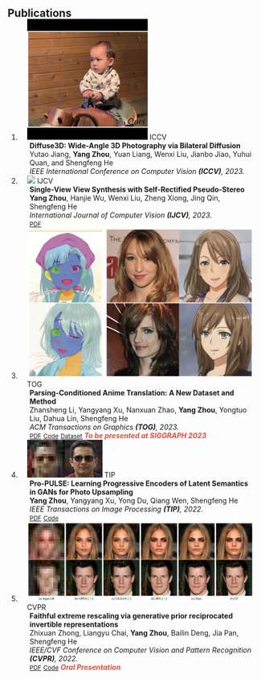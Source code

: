 <h2 id="publications" style="margin: 2px 0px -15px;">Publications</h2>

<div class="publications">
<ol class="bibliography">

<li>
<div class="pub-row">
  <div class="col-sm-3 abbr" style="position: relative;padding-right: 15px;padding-left: 15px;">
    <img src="assets/img/pub_img/iccv23_ldi.gif" class="teaser img-fluid z-depth-1">
    <abbr class="badge">ICCV</abbr>
  </div>
  <div class="col-sm-9" style="position: relative;padding-right: 15px;padding-left: 20px;">
    <div class="title"><strong>Diffuse3D: Wide-Angle 3D Photography via Bilateral Diffusion</strong></div>
    <div class="author">Yutao Jiang, <strong>Yang Zhou</strong>, Yuan Liang, Wenxi Liu, Jianbo Jiao, Yuhui Quan, and Shengfeng He</div>
    <div class="periodical"><em>IEEE International Conference on Computer Vision <strong>(ICCV)</strong>, 2023.</em></div>
  </div>
</div>
</li>

<li>
<div class="pub-row">
  <div class="col-sm-3 abbr" style="position: relative;padding-right: 15px;padding-left: 15px;">
    <img src="assets/img/pub_img/ijcv23_nvs.png" class="teaser img-fluid z-depth-1">
    <abbr class="badge">IJCV</abbr>
  </div>
  <div class="col-sm-9" style="position: relative;padding-right: 15px;padding-left: 20px;">
    <div class="title"><strong>Single-View View Synthesis with Self-Rectified Pseudo-Stereo</strong></div>
    <div class="author"><strong>Yang Zhou</strong>, Hanjie Wu, Wenxi Liu, Zheng Xiong, Jing Qin, Shengfeng He</div>
    <div class="periodical"><em>International Journal of Computer Vision <strong>(IJCV)</strong>, 2023.</em></div>
    <div class="links">
      <a href="https://link.springer.com/article/10.1007/s11263-023-01803-z" class="btn btn-sm z-depth-0" role="button" target="_blank" style="font-size:12px;">PDF</a>
    </div>
  </div>
</div>
</li>

<li>
<div class="pub-row">
  <div class="col-sm-3 abbr" style="position: relative;padding-right: 15px;padding-left: 15px;">
    <img src="assets/img/pub_img/tog23_parsing.png" class="teaser img-fluid z-depth-1">
    <abbr class="badge">TOG</abbr>
  </div>
  <div class="col-sm-9" style="position: relative;padding-right: 15px;padding-left: 20px;">
    <div class="title"><strong>Parsing-Conditioned Anime Translation: A New Dataset and Method</strong></div>
    <div class="author">Zhansheng Li, Yangyang Xu, Nanxuan Zhao, <strong>Yang Zhou</strong>, Yongtuo Liu, Dahua Lin, Shengfeng He</div>
    <div class="periodical"><em>ACM Transactions on Graphics <strong>(TOG)</strong>, 2023.</em></div>
    <div class="links">
      <a href="https://dl.acm.org/doi/full/10.1145/3585002" class="btn btn-sm z-depth-0" role="button" target="_blank" style="font-size:12px;">PDF</a>
      <a href="https://dl.acm.org/doi/full/10.1145/3585002" class="btn btn-sm z-depth-0" role="button" target="_blank" style="font-size:12px;">Code</a>
      <a href="https://drive.google.com/file/d/13C7Jphi8dYkY_0HoqIZeXAIkppyKlzmQ/view?usp=share_link" class="btn btn-sm z-depth-0" role="button" target="_blank" style="font-size:12px;">Dataset</a>
      <strong><i style="color:#e74d3c">To be presented at SIGGRAPH 2023</i></strong>
    </div>
  </div>
</div>
</li>

<li>
<div class="pub-row">
  <div class="col-sm-3 abbr" style="position: relative;padding-right: 15px;padding-left: 15px;">
    <img src="assets/img/pub_img/tip22_sr.png" class="teaser img-fluid z-depth-1">
    <abbr class="badge">TIP</abbr>
  </div>
  <div class="col-sm-9" style="position: relative;padding-right: 15px;padding-left: 20px;">
    <div class="title"><strong>Pro-PULSE: Learning Progressive Encoders of Latent Semantics in GANs for Photo Upsampling</strong></div>
    <div class="author"><strong>Yang Zhou</strong>, Yangyang Xu, Yong Du, Qiang Wen, Shengfeng He</div>
    <div class="periodical"><em>IEEE Transactions on Image Processing <strong>(TIP)</strong>, 2022.</em></div>
    <div class="links">
      <a href="https://ieeexplore.ieee.org/abstract/document/9678071" class="btn btn-sm z-depth-0" role="button" target="_blank" style="font-size:12px;">PDF</a>
      <a href="https://github.com/youngAt19/Pro-PULSE" class="btn btn-sm z-depth-0" role="button" target="_blank" style="font-size:12px;">Code</a>
    </div>
  </div>
</div>
</li>

<li>
<div class="pub-row">
  <div class="col-sm-3 abbr" style="position: relative;padding-right: 15px;padding-left: 15px;">
    <img src="assets/img/pub_img/cvpr22_grain.png" class="teaser img-fluid z-depth-1">
    <abbr class="badge">CVPR</abbr>
  </div>
  <div class="col-sm-9" style="position: relative;padding-right: 15px;padding-left: 20px;">
    <div class="title"><strong>Faithful extreme rescaling via generative prior reciprocated invertible representations</strong></div>
    <div class="author">Zhixuan Zhong, Liangyu Chai, <strong>Yang Zhou</strong>, Bailin Deng, Jia Pan, Shengfeng He</div>
    <div class="periodical"><em>IEEE/CVF Conference on Computer Vision and Pattern Recognition <strong>(CVPR)</strong>, 2022.</em></div>
    <div class="links">
      <a href="https://openaccess.thecvf.com/content/CVPR2022/html/Zhong_Faithful_Extreme_Rescaling_via_Generative_Prior_Reciprocated_Invertible_Representations_CVPR_2022_paper.html" class="btn btn-sm z-depth-0" role="button" target="_blank" style="font-size:12px;">PDF</a>
      <a href="https://github.com/cszzx/GRAIN" class="btn btn-sm z-depth-0" role="button" target="_blank" style="font-size:12px;">Code</a>
      <strong><i style="color:#e74d3c">Oral Presentation</i></strong>
    </div>
  </div>
</div>
</li>


<br>

</ol>
</div>
